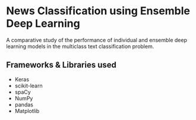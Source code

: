 # News Classification using Ensemble Deep Learning
A comparative study of the performance of individual and ensemble deep learning models in the multiclass text classification problem.

## Frameworks & Libraries used
- Keras
- scikit-learn
- spaCy
- NumPy
- pandas
- Matplotlib
